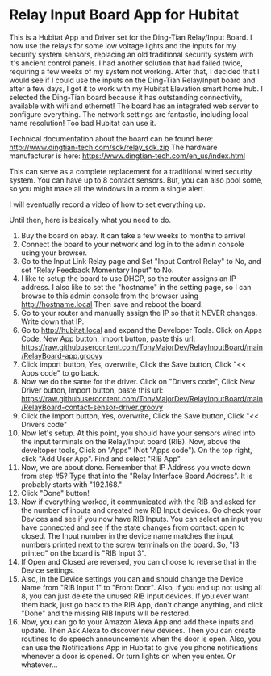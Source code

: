 # Relay Input Board App for Hubitat

This is a Hubitat App and Driver set for the Ding-Tian Relay/Input Board.  I now use the relays for some low voltage lights and the inputs for my security system sensors, replacing an old traditional security system with it's ancient control panels.  I had another solution that had failed twice, requiring a few weeks of my system not working.  After that, I decided that I would see if I could use the inputs on the Ding-Tian Relay/Input board and after a few days, I got it to work with my Hubitat Elevation smart home hub.  I selected the Ding-Tian board because it has outstanding connectivity, available with wifi and ethernet!  The board has an integrated web server to configure everything.  The network settings are fantastic, including local name resolution!  Too bad Hubitat can use it.  

Technical documentation about the board can be found here: http://www.dingtian-tech.com/sdk/relay_sdk.zip
The hardware manufacturer is here: https://www.dingtian-tech.com/en_us/index.html

This can serve as a complete replacement for a traditional wired security system.  You can have up to 8 contact sensors.  But, you can also pool some, so you might make all the windows in a room a single alert. 

I will eventually record a video of how to set everything up.  

Until then, here is basically what you need to do.  

1. Buy the board on ebay.  It can take a few weeks to months to arrive!  
2. Connect the board to your network and log in to the admin console using your browser.  
3. Go to the Input Link Relay page and Set "Input Control Relay" to No, and set "Relay Feedback Momentary Input" to No.  
4. I like to setup the board to use DHCP, so the router assigns an IP address.  I also like to set the "hostname" in the setting page, so I can browse to this admin console from the browser using http://hostname.local  Then save and reboot the board.  
5. Go to your router and manually assign the IP so that it NEVER changes.  Write down that IP. 
6. Go to http://hubitat.local and expand the Developer Tools.  Click on Apps Code, New App button, Import button, paste this url: https://raw.githubusercontent.com/TonyMajorDev/RelayInputBoard/main/RelayBoard-app.groovy
7. Click import button, Yes, overwrite, Click the Save button, Click "<< Apps code" to go back.  
8. Now we do the same for the driver.  Click on "Drivers code", Click New Driver button, Import button, paste this url: https://raw.githubusercontent.com/TonyMajorDev/RelayInputBoard/main/RelayBoard-contact-sensor-driver.groovy
9. Click the Import button, Yes, overwrite, Click the Save button, Click "<< Drivers code"
10. Now let's setup.  At this point, you should have your sensors wired into the input terminals on the Relay/Input board (RIB).  Now, above the develtoper tools, Click on "Apps" (Not "Apps code").  On the top right, click "Add User App".  Find and select "RIB App"
11. Now, we are about done.  Remember that IP Address you wrote down from step #5?  Type that into the "Relay Interface Board Address".  It is probably starts with "192.168."  
12. Click "Done" button! 
13. Now if everything worked, it communicated with the RIB and asked for the number of inputs and created new RIB Input devices.  Go check your Devices and see if you now have RIB Inputs.  You can select an input you have connected and see if the state changes from contact: open to closed.  The Input number in the device name matches the input numbers printed next to the screw terminals on the board.  So, "I3 printed" on the board is "RIB Input 3".  
14. If Open and Closed are reversed, you can choose to reverse that in the Device settings.  
15. Also, in the Device settings you can and should change the Device Name from "RIB Input 1" to "Front Door".  Also, if you end up not using all 8, you can just delete the unused RIB Input devices.  If you ever want them back, just go back to the RIB App, don't change anything, and click "Done" and the missing RIB Inputs will be restored.  
16.  Now, you can go to your Amazon Alexa App and add these inputs and update.  Then Ask Alexa to discover new devices.  Then you can create routines to do speech announcements when the door is open.  Also, you can use the Notifications App in Hubitat to give you phone notifications whenever a door is opened.  Or turn lights on when you enter.  Or whatever...  

